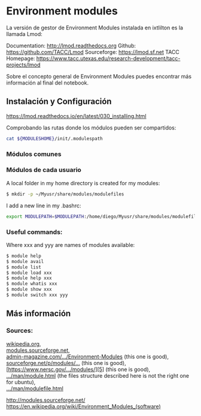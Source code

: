 
# Environment modules

La versión de gestor de Environment Modules instalada en ixtlilton es la llamada Lmod:

Documentation:    http://lmod.readthedocs.org
Github:           https://github.com/TACC/Lmod
Sourceforge:      https://lmod.sf.net
TACC Homepage:    https://www.tacc.utexas.edu/research-development/tacc-projects/lmod

Sobre el concepto general de Environment Modules puedes encontrar más información al final del notebook.

## Instalación y Configuración

https://lmod.readthedocs.io/en/latest/030_installing.html


Comprobando las rutas donde los módulos pueden ser compartidos:

```bash
cat ${MODULESHOME}/init/.modulespath
```

### Módulos comunes



### Módulos de cada usuario

A local folder in my home directory is created for my modules:
```bash
$ mkdir -p ~/Myusr/share/modules/modulefiles
```

I add a new line in my .bashrc:
```bash
export MODULEPATH=$MODULEPATH:/home/diego/Myusr/share/modules/modulefiles
```


### Useful commands:
Where xxx and yyy are names of modules available:

```bash
$ module help
$ module avail
$ module list
$ module load xxx
$ module help xxx
$ module whatis xxx
$ module show xxx
$ module switch xxx yyy
```

## Más información

### Sources: <br /> 
[wikipedia.org][1], <br />
[modules.sourceforge.net][2], <br /> [admin-magazine.com/.../Environment-Modules][3] (this one is good), <br />
[sourceforge.net/p/modules/...][4] (this one is good), <br />
[https://www.nersc.gov/.../modules/][5] (this one is good), <br />
[.../man/module.html][6] (the files structure described here is not the right one for ubuntu), <br />
[.../man/modulefile.html][7] <br />


http://modules.sourceforge.net/
https://en.wikipedia.org/wiki/Environment_Modules_(software)




  [1]: http://%01%01https://en.wikipedia.org/wiki/Environment_Modules_%28software%29
  [2]: http://modules.sourceforge.net/
  [3]: http://www.admin-magazine.com/HPC/Articles/Environment-Modules
  [4]: http://sourceforge.net/p/modules/wiki/FAQ/
  [5]: https://www.nersc.gov/users/software/nersc-user-environment/modules/
  [6]: http://modules.sourceforge.net/man/module.html
  [7]: http://modules.sourceforge.net/man/modulefile.html


